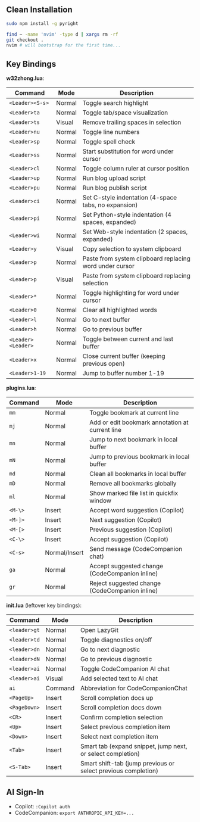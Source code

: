 ## Clean Installation
```sh
sudo npm install -g pyright

find ~ -name 'nvim' -type d | xargs rm -rf
git checkout .
nvim # will bootstrap for the first time...
```

## Key Bindings

**w32zhong.lua**:

| Command | Mode | Description |
|---------|------|-------------|
| `<Leader><S-s>` | Normal | Toggle search highlight |
| `<Leader>ta` | Normal | Toggle tab/space visualization |
| `<Leader>ts` | Visual | Remove trailing spaces in selection |
| `<Leader>nu` | Normal | Toggle line numbers |
| `<Leader>sp` | Normal | Toggle spell check |
| `<Leader>ss` | Normal | Start substitution for word under cursor |
| `<Leader>cl` | Normal | Toggle column ruler at cursor position |
| `<Leader>up` | Normal | Run blog upload script |
| `<Leader>pu` | Normal | Run blog publish script |
| `<Leader>ci` | Normal | Set C-style indentation (4-space tabs, no expansion) |
| `<Leader>pi` | Normal | Set Python-style indentation (4 spaces, expanded) |
| `<Leader>wi` | Normal | Set Web-style indentation (2 spaces, expanded) |
| `<Leader>y` | Visual | Copy selection to system clipboard |
| `<Leader>p` | Normal | Paste from system clipboard replacing word under cursor |
| `<Leader>p` | Visual | Paste from system clipboard replacing selection |
| `<Leader>*` | Normal | Toggle highlighting for word under cursor |
| `<Leader>0` | Normal | Clear all highlighted words |
| `<Leader>l` | Normal | Go to next buffer |
| `<Leader>h` | Normal | Go to previous buffer |
| `<Leader><Leader>` | Normal | Toggle between current and last buffer |
| `<Leader>x` | Normal | Close current buffer (keeping previous open) |
| `<Leader>1-19` | Normal | Jump to buffer number 1-19 |


**plugins.lua**:

| Command | Mode | Description |
|---------|------|-------------|
| `mm` | Normal | Toggle bookmark at current line |
| `mj` | Normal | Add or edit bookmark annotation at current line |
| `mn` | Normal | Jump to next bookmark in local buffer |
| `mN` | Normal | Jump to previous bookmark in local buffer |
| `md` | Normal | Clean all bookmarks in local buffer |
| `mD` | Normal | Remove all bookmarks globally |
| `ml` | Normal | Show marked file list in quickfix window |
| `<M-\>` | Insert | Accept word suggestion (Copilot) |
| `<M-]>` | Insert | Next suggestion (Copilot) |
| `<M-[>` | Insert | Previous suggestion (Copilot) |
| `<C-\>` | Insert | Accept suggestion (Copilot) |
| `<C-s>` | Normal/Insert | Send message (CodeCompanion chat) |
| `ga` | Normal | Accept suggested change (CodeCompanion inline) |
| `gr` | Normal | Reject suggested change (CodeCompanion inline) |


**init.lua** (leftover key bindings):

| Command | Mode | Description |
|---------|------|-------------|
| `<leader>gt` | Normal | Open LazyGit |
| `<leader>td` | Normal | Toggle diagnostics on/off |
| `<leader>dn` | Normal | Go to next diagnostic |
| `<leader>dN` | Normal | Go to previous diagnostic |
| `<leader>ai` | Normal | Toggle CodeCompanion AI chat |
| `<leader>ai` | Visual | Add selected text to AI chat |
| `ai` | Command | Abbreviation for CodeCompanionChat |
| `<PageUp>` | Insert | Scroll completion docs up |
| `<PageDown>` | Insert | Scroll completion docs down |
| `<CR>` | Insert | Confirm completion selection |
| `<Up>` | Insert | Select previous completion item |
| `<Down>` | Insert | Select next completion item |
| `<Tab>` | Insert | Smart tab (expand snippet, jump next, or select completion) |
| `<S-Tab>` | Insert | Smart shift-tab (jump previous or select previous completion) |

## AI Sign-In
* Copilot: `:Copilot auth`
* CodeCompanion: `export ANTHROPIC_API_KEY=...`
